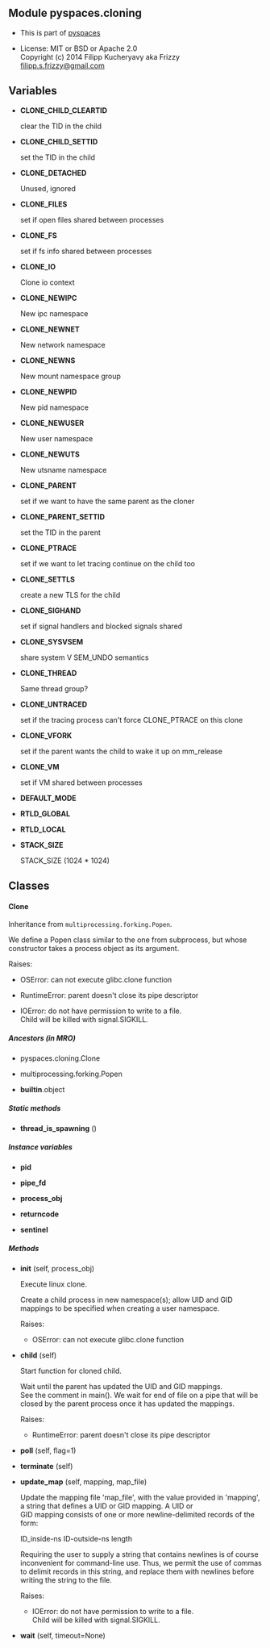 Module pyspaces.cloning
-----------------------

* This is part of [pyspaces](https://github.com/Friz-zy/pyspaces)
  

* License: MIT or BSD or Apache 2.0  
Copyright (c) 2014 Filipp Kucheryavy aka Frizzy <filipp.s.frizzy@gmail.com>

Variables
---------
- **CLONE_CHILD_CLEARTID**

    clear the TID in the child

- **CLONE_CHILD_SETTID**

    set the TID in the child

- **CLONE_DETACHED**

    Unused, ignored

- **CLONE_FILES**

    set if open files shared between processes

- **CLONE_FS**

    set if fs info shared between processes

- **CLONE_IO**

    Clone io context

- **CLONE_NEWIPC**

    New ipc namespace

- **CLONE_NEWNET**

    New network namespace

- **CLONE_NEWNS**

    New mount namespace group

- **CLONE_NEWPID**

    New pid namespace

- **CLONE_NEWUSER**

    New user namespace

- **CLONE_NEWUTS**

    New utsname namespace

- **CLONE_PARENT**

    set if we want to have the same parent as the cloner

- **CLONE_PARENT_SETTID**

    set the TID in the parent

- **CLONE_PTRACE**

    set if we want to let tracing continue on the child too

- **CLONE_SETTLS**

    create a new TLS for the child

- **CLONE_SIGHAND**

    set if signal handlers and blocked signals shared

- **CLONE_SYSVSEM**

    share system V SEM_UNDO semantics

- **CLONE_THREAD**

    Same thread group?

- **CLONE_UNTRACED**

    set if the tracing process can't force CLONE_PTRACE on this clone

- **CLONE_VFORK**

    set if the parent wants the child to wake it up on mm_release

- **CLONE_VM**

    set if VM shared between processes

- **DEFAULT_MODE**

- **RTLD_GLOBAL**

- **RTLD_LOCAL**

- **STACK_SIZE**

    STACK_SIZE (1024 * 1024)

Classes
-------
#### Clone 
Inheritance from `multiprocessing.forking.Popen`.
  
We define a Popen class similar to the one from subprocess, but
whose constructor takes a process object as its argument.
  
Raises:    

* OSError: can not execute glibc.clone function  

* RuntimeError: parent doesn't close its pipe descriptor  

* IOError: do not have permission to write to a file.  
Child will be killed with signal.SIGKILL.

##### Ancestors (in MRO)
- pyspaces.cloning.Clone

- multiprocessing.forking.Popen

- __builtin__.object

##### Static methods
- **thread_is_spawning** ()

##### Instance variables
- **pid**

- **pipe_fd**

- **process_obj**

- **returncode**

- **sentinel**

##### Methods
- **__init__** (self, process_obj)

    Execute linux clone.
  
    Create a child process in new namespace(s);
allow UID and GID mappings to be specified when
creating a user namespace.
  
    Raises:    

    * OSError: can not execute glibc.clone function

- **child** (self)

    Start function for cloned child.
  
    Wait until the parent has updated the UID and GID mappings.  
See the comment in main(). We wait for end of file on a
pipe that will be closed by the parent process once it has
updated the mappings.
  
    Raises:    

    * RuntimeError: parent doesn't close its pipe descriptor

- **poll** (self, flag=1)

- **terminate** (self)

- **update_map** (self, mapping, map_file)

    Update the mapping file 'map_file', with the value provided in
'mapping', a string that defines a UID or GID mapping. A UID or  
GID mapping consists of one or more newline-delimited records
of the form:  
  
    ID_inside-ns    ID-outside-ns   length
  
    Requiring the user to supply a string that contains newlines is
of course inconvenient for command-line use. Thus, we permit the
use of commas to delimit records in this string, and replace them
with newlines before writing the string to the file.
  
    Raises:    

    * IOError: do not have permission to write to a file.  
Child will be killed with signal.SIGKILL.

- **wait** (self, timeout=None)

